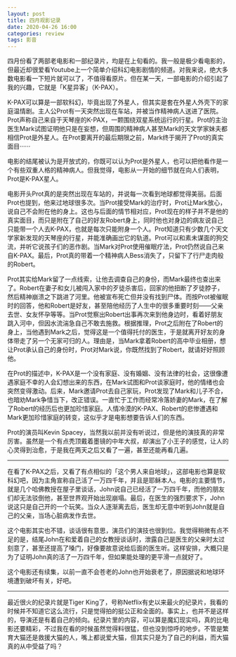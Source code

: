 ```yaml
---
layout: post
title: 四月观影记录
date: 2020-04-26 16:00
categories: review
tags: 影音
---
```


四月份看了两部老电影和一部纪录片，均是在上旬看的。我一般是极少看电影的，但最近却很爱看Youtube上一个简单介绍科幻电影剧情的频道。对我来说，绝大多数电影看一下短片就可以了，不值得看原片。但在某一天，一部电影的介绍引起了我的兴趣，它就是「K星异客」（K-PAX）。

K-PAX可以算是一部软科幻，毕竟出现了外星人，但其实是套在外星人外壳下的家庭温情剧。主人公Prot有一天突然出现在车站，并被当作精神病人送进了医院。Prot声称自己来自于天琴座的K-PAX，一颗围绕双星系统运行的行星。Prot的主治医生Mark试图证明他只是在妄想，但周围的精神病人甚至Mark的天文学家妹夫都相信Prot是外星人。在Prot要离开的最后期限之前，Mark终于揭开了Prot的真实面目······

电影的结尾被认为是开放式的，你既可以认为Prot是外星人，也可以把他看作是一个有些双重人格的精神病人。但我觉得，电影从一开始的细节就在向人们表明，Prot是K-PAX星人。

电影开头Prot真的是突然出现在车站的，并说每一次看到地球都觉得美丽。后面Prot也提到，他来过地球很多次。当Prot接受Mark的治疗时，Prot让Mark放心，说自己不会附在他的身上。这也与后面的情节相对应，Prot现在的样子并不是他的真实面目，而只是附在了自己的好友Robert身上，同时他也对身边的病友说自己只能带一个人去K-PAX，也就是每次只能附身一个人。Prot知道只有少数几个天文学家新发现的天琴座的行星，并能准确画出它的轨道。Prot可以和素未谋面的狗交流，并听它说孩子们的恶作剧。当Mark对Prot使用催眠疗法，Prot仍然说自己来自K-PAX。最后，Prot真的带着一个精神病人Bess消失了，只留下了行尸走肉般的Robert。

Prot其实给Mark留了一点线索，让他去调查自己的身份，而Mark最终也查出来了。Robert在妻子和女儿被闯入家中的歹徒杀害后，回家的他扭断了歹徒脖子，然后精神崩溃之下跳进了河里。他被宣布死亡但并没有找到尸体。而按Prot被催眠时的回答，他和Robert是好友，甚至陪他经历了人生中的很多重要时刻——父亲去世、女友怀孕等等。当Prot觉察出Robert出事再次来到他身边时，看着好朋友跳入河中，但因水流湍急自己不敢去施救。根据推理，Prot之后附在了Robert的身上，当他遇到Mark之后，觉得这是一个值得托付的医生，于是就离开好友的身体带走了另一个无家可归的人。理由是，当Mark拿着Robert的高中毕业相册，想让Prot承认自己的身份时，Prot对Mark说，你既然找到了Robert，就请好好照顾他。

在Prot的描述中，K-PAX是一个没有家庭、没有婚姻、没有法律的社会，这很像遭遇家庭不幸的人会幻想出来的东西，在Mark试图和Prot谈家庭时，他的情绪也会突然变得激动。后来，Mark邀请Prot去自己家玩，Prot发现了Mark和儿子不合，也暗劝Mark争惜当下，改正错误。一直忙于工作而经常冷落娇妻的Mark，在了解了Robert的经历后也更加珍惜家庭。人情冷漠的K-PAX、Robert的悲惨遭遇和Mark更加珍惜家庭的转变，这似乎才是电影想要告诉人们的东西。

Prot的演员叫Kevin Spacey，当然我以前并没有听说过，但是他的演技真的非常厉害。虽然是一个有点秃顶戴着墨镜的中年大叔，却演出了小王子的感觉，让人的心灵得到治愈，于是我在两天之后又看了一遍，甚至还能再看几遍。

------

在看了K-PAX之后，又看了有点相似的「这个男人来自地球」，这部电影也算是软科幻吧，因为主角宣称自己活了一万四千年，并且是耶稣本人。电影的主要情节，就是几个哈佛教授在屋子里谈话，John说自己已经活了一万四千年，而他的朋友们却无法驳倒他，甚至世界观开始出现崩塌。最后，在医生的强烈要求下，John说这只是自己开的一个玩笑。当众人逐渐离去后，医生却无意中听到John就是自己的父亲，当场心脏病发作去世。

这个电影其实也不错，谈话很有意思，演员们的演技也很到位。我觉得稍微有点不足的是，结尾John在和爱着自己的女教授谈话时，泄露自己是医生的父亲时太过刻意了，甚至还提高了嗓门，好像要故意说给后面的医生听。这样安排，大概只是为了证明John真的活了一万四千年，但如果能处理的更平滑一点就好了。

这个电影还有续集，以前一直不会苍老的John也开始衰老了，原因据说和地球环境遭到破坏有关，好吧。

------

最近很火的纪录片就是Tiger King了，号称Netflix有史以来最火的纪录片，我看的时候并不知道它这么流行，只是觉得拍的挺公正和全面的。事实上，也并不是这样的，导演还是有着自己的倾向。纪录片里的内容，可以算是魔幻现实吗，真的比电影还要精彩，不过我在看的时候虽然觉得料很猛，但也没到惊呼的地步。不管是繁育大猫还是救援大猫的人，嘴上都说爱大猫，但其实只是为了自己的利益，而大猫真的从中受益了吗？





